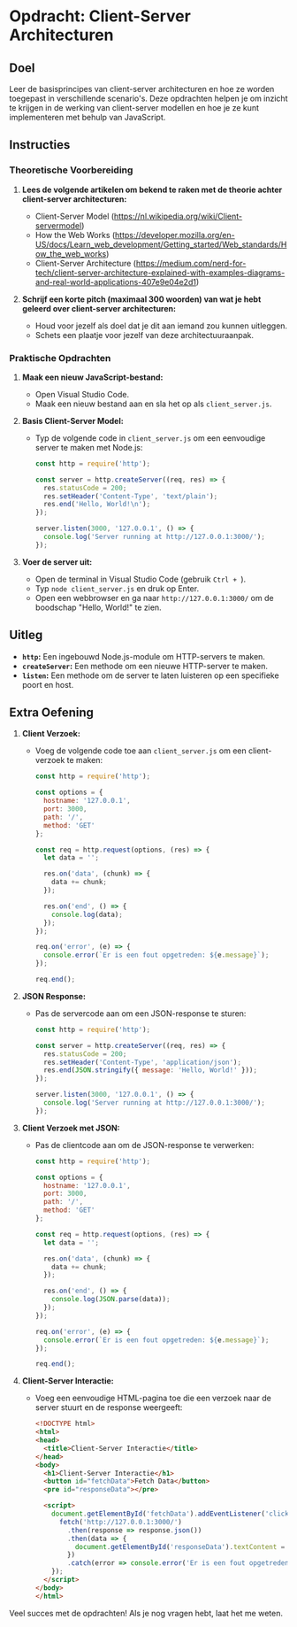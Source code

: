 # Opdracht: Client-Server Architecturen

## Doel
Leer de basisprincipes van client-server architecturen en hoe ze worden toegepast in verschillende scenario's. Deze opdrachten helpen je om inzicht te krijgen in de werking van client-server modellen en hoe je ze kunt implementeren met behulp van JavaScript.

## Instructies

### Theoretische Voorbereiding
1. **Lees de volgende artikelen om bekend te raken met de theorie achter client-server architecturen:**
   - Client-Server Model (https://nl.wikipedia.org/wiki/Client-servermodel)
   - How the Web Works (https://developer.mozilla.org/en-US/docs/Learn_web_development/Getting_started/Web_standards/How_the_web_works)
   - Client-Server Architecture (https://medium.com/nerd-for-tech/client-server-architecture-explained-with-examples-diagrams-and-real-world-applications-407e9e04e2d1)

2. **Schrijf een korte pitch (maximaal 300 woorden) van wat je hebt geleerd over client-server architecturen:**
    - Houd voor jezelf als doel dat je dit aan iemand zou kunnen uitleggen. 
    - Schets  een plaatje voor jezelf van deze architectuuraanpak.

### Praktische Opdrachten
1. **Maak een nieuw JavaScript-bestand:**
   - Open Visual Studio Code.
   - Maak een nieuw bestand aan en sla het op als `client_server.js`.

2. **Basis Client-Server Model:**
   - Typ de volgende code in `client_server.js` om een eenvoudige server te maken met Node.js:
     ```javascript
     const http = require('http');

     const server = http.createServer((req, res) => {
       res.statusCode = 200;
       res.setHeader('Content-Type', 'text/plain');
       res.end('Hello, World!\n');
     });

     server.listen(3000, '127.0.0.1', () => {
       console.log('Server running at http://127.0.0.1:3000/');
     });
     ```

3. **Voer de server uit:**
   - Open de terminal in Visual Studio Code (gebruik `Ctrl + `).
   - Typ `node client_server.js` en druk op Enter.
   - Open een webbrowser en ga naar `http://127.0.0.1:3000/` om de boodschap "Hello, World!" te zien.

## Uitleg
- **`http`:** Een ingebouwd Node.js-module om HTTP-servers te maken.
- **`createServer`:** Een methode om een nieuwe HTTP-server te maken.
- **`listen`:** Een methode om de server te laten luisteren op een specifieke poort en host.

## Extra Oefening
1. **Client Verzoek:**
   - Voeg de volgende code toe aan `client_server.js` om een client-verzoek te maken:
     ```javascript
     const http = require('http');

     const options = {
       hostname: '127.0.0.1',
       port: 3000,
       path: '/',
       method: 'GET'
     };

     const req = http.request(options, (res) => {
       let data = '';

       res.on('data', (chunk) => {
         data += chunk;
       });

       res.on('end', () => {
         console.log(data);
       });
     });

     req.on('error', (e) => {
       console.error(`Er is een fout opgetreden: ${e.message}`);
     });

     req.end();
     ```

2. **JSON Response:**
   - Pas de servercode aan om een JSON-response te sturen:
     ```javascript
     const http = require('http');

     const server = http.createServer((req, res) => {
       res.statusCode = 200;
       res.setHeader('Content-Type', 'application/json');
       res.end(JSON.stringify({ message: 'Hello, World!' }));
     });

     server.listen(3000, '127.0.0.1', () => {
       console.log('Server running at http://127.0.0.1:3000/');
     });
     ```

3. **Client Verzoek met JSON:**
   - Pas de clientcode aan om de JSON-response te verwerken:
     ```javascript
     const http = require('http');

     const options = {
       hostname: '127.0.0.1',
       port: 3000,
       path: '/',
       method: 'GET'
     };

     const req = http.request(options, (res) => {
       let data = '';

       res.on('data', (chunk) => {
         data += chunk;
       });

       res.on('end', () => {
         console.log(JSON.parse(data));
       });
     });

     req.on('error', (e) => {
       console.error(`Er is een fout opgetreden: ${e.message}`);
     });

     req.end();
     ```

4. **Client-Server Interactie:**
   - Voeg een eenvoudige HTML-pagina toe die een verzoek naar de server stuurt en de response weergeeft:
     ```html
     <!DOCTYPE html>
     <html>
     <head>
       <title>Client-Server Interactie</title>
     </head>
     <body>
       <h1>Client-Server Interactie</h1>
       <button id="fetchData">Fetch Data</button>
       <pre id="responseData"></pre>

       <script>
         document.getElementById('fetchData').addEventListener('click', () => {
           fetch('http://127.0.0.1:3000/')
             .then(response => response.json())
             .then(data => {
               document.getElementById('responseData').textContent = JSON.stringify(data, null, 2);
             })
             .catch(error => console.error('Er is een fout opgetreden:', error));
         });
       </script>
     </body>
     </html>
     ```

Veel succes met de opdrachten! Als je nog vragen hebt, laat het me weten.